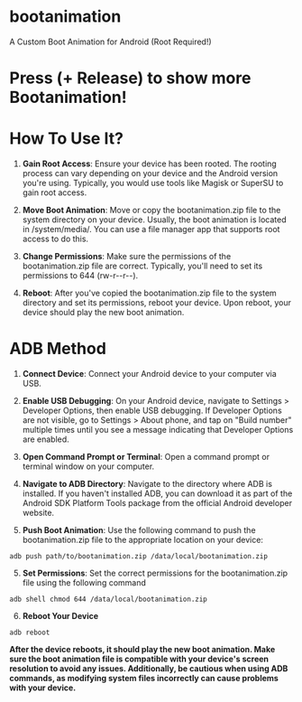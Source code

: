 # bootanimation
A Custom Boot Animation for Android (Root Required!)

# Press (+ Release) to show more Bootanimation!

# How To Use It?
1. **Gain Root Access**: Ensure your device has been rooted. The rooting process can vary depending on your device and the Android version you're using. Typically, you would use tools like Magisk or SuperSU to gain root access.

2. **Move Boot Animation**: Move or copy the bootanimation.zip file to the system directory on your device. Usually, the boot animation is located in /system/media/. You can use a file manager app that supports root access to do this.

3. **Change Permissions**: Make sure the permissions of the bootanimation.zip file are correct. Typically, you'll need to set its permissions to 644 (rw-r--r--).

4. **Reboot**: After you've copied the bootanimation.zip file to the system directory and set its permissions, reboot your device. Upon reboot, your device should play the new boot animation.

# ADB Method 
1. **Connect Device**: Connect your Android device to your computer via USB.

2. **Enable USB Debugging**: On your Android device, navigate to Settings > Developer Options, then enable USB debugging. If Developer Options are not visible, go to Settings > About phone, and tap on "Build number" multiple times until you see a message indicating that Developer Options are enabled.

3. **Open Command Prompt or Terminal**: Open a command prompt or terminal window on your computer.

4. **Navigate to ADB Directory**: Navigate to the directory where ADB is installed. If you haven't installed ADB, you can download it as part of the Android SDK Platform Tools package from the official Android developer website.

4. **Push Boot Animation**: Use the following command to push the bootanimation.zip file to the appropriate location on your device:
```
adb push path/to/bootanimation.zip /data/local/bootanimation.zip
```
5. **Set Permissions**: Set the correct permissions for the bootanimation.zip file using the following command
```
adb shell chmod 644 /data/local/bootanimation.zip
```
6. **Reboot Your Device**
```
adb reboot
```
**After the device reboots, it should play the new boot animation. Make sure the boot animation file is compatible with your device's screen resolution to avoid any issues. Additionally, be cautious when using ADB commands, as modifying system files incorrectly can cause problems with your device.**
